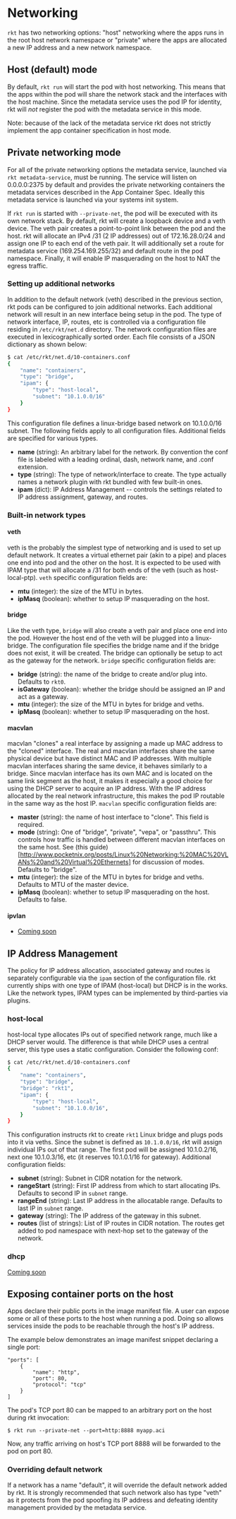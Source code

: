 # Networking

`rkt` has two networking options: "host" networking where the apps runs in the root host network namespace or "private" where the apps are allocated a new IP address and a new network namespace.

## Host (default) mode

By default, `rkt run` will start the pod with host networking.
This means that the apps within the pod will share the network stack and the interfaces with the host machine.
Since the metadata service uses the pod IP for identity, rkt will _not_ register the pod with the metadata service in this mode.

Note: because of the lack of the metadata service rkt does not strictly implement the app container specification in host mode.

## Private networking mode

For all of the private networking options the metadata service, launched via `rkt metadata-service`, must be running.
The service will listen on 0.0.0.0:2375 by default and provides the private networking containers the metadata services described in the App Container Spec.
Ideally this metadata service is launched via your systems init system.

If `rkt run` is started with `--private-net`, the pod will be executed with its own network stack.
By default, rkt will create a loopback device and a veth device. The veth pair creates a point-to-point link between the pod and the host.
rkt will allocate an IPv4 /31 (2 IP addresses) out of 172.16.28.0/24 and assign one IP to each end of the veth pair.
It will additionally set a route for metadata service (169.254.169.255/32) and default route in the pod namespace.
Finally, it will enable IP masquerading on the host to NAT the egress traffic.

### Setting up additional networks

In addition to the default network (veth) described in the previous section, rkt pods can be configured to join additional networks.
Each additional network will result in an new interface being setup in the pod.
The type of network interface, IP, routes, etc is controlled via a configuration file residing in `/etc/rkt/net.d` directory.
The network configuration files are executed in lexicographically sorted order. Each file consists of a JSON dictionary as shown below:

```sh
$ cat /etc/rkt/net.d/10-containers.conf
{
	"name": "containers",
	"type": "bridge",
	"ipam": {
		"type": "host-local",
		"subnet": "10.1.0.0/16"
	}
}
```

This configuration file defines a linux-bridge based network on 10.1.0.0/16 subnet.
The following fields apply to all configuration files.
Additional fields are specified for various types.

- **name** (string): An arbitrary label for the network. By convention the conf file is labeled with a leading ordinal, dash, network name, and .conf extension.
- **type** (string): The type of network/interface to create. The type actually names a network plugin with rkt bundled with few built-in ones.
- **ipam** (dict): IP Address Management -- controls the settings related to IP address assignment, gateway, and routes.

### Built-in network types

#### veth

veth is the probably the simplest type of networking and is used to set up default network. It creates a virtual ethernet pair (akin to a pipe) and places one end into pod and the other on the host. It is expected to be used with IPAM type that will allocate a /31 for both ends of the veth (such as host-local-ptp). `veth` specific configuration fields are:

- **mtu** (integer): the size of the MTU in bytes.
- **ipMasq** (boolean): whether to setup IP masquerading on the host.

#### bridge

Like the veth type, `bridge` will also create a veth pair and place one end into the pod. However the host end of the veth will be plugged into a linux-bridge.
The configuration file specifies the bridge name and if the bridge does not exist, it will be created.
The bridge can optionally be setup to act as the gateway for the network. `bridge` specific configuration fields are:

- **bridge** (string): the name of the bridge to create and/or plug into. Defaults to `rkt0`.
- **isGateway** (boolean): whether the bridge should be assigned an IP and act as a gateway.
- **mtu** (integer): the size of the MTU in bytes for bridge and veths.
- **ipMasq** (boolean): whether to setup IP masquerading on the host.

#### macvlan

macvlan "clones" a real interface by assigning a made up MAC address to the "cloned" interface.
The real and macvlan interfaces share the same physical device but have distinct MAC and IP addresses.
With multiple macvlan interfaces sharing the same device, it behaves similarly to a bridge.
Since macvlan interface has its own MAC and is located on the same link segment as the host, it makes it especially a good choice for using the DHCP server to acquire an IP address.
With the IP address allocated by the real network infrastructure, this makes the pod IP routable in the same way as the host IP. `macvlan` specific configuration fields are:

- **master** (string): the name of host interface to "clone". This field is required.
- **mode** (string): One of "bridge", "private", "vepa", or "passthru". This controls how traffic is handled between different macvlan interfaces on the same host. See (this guide)[http://www.pocketnix.org/posts/Linux%20Networking:%20MAC%20VLANs%20and%20Virtual%20Ethernets] for discussion of modes. Defaults to "bridge".
- **mtu** (integer): the size of the MTU in bytes for bridge and veths. Defaults to MTU of the master device.
- **ipMasq** (boolean): whether to setup IP masquerading on the host. Defaults to false.

#### ipvlan

- [Coming soon](https://github.com/coreos/rkt/issues/479)

## IP Address Management

The policy for IP address allocation, associated gateway and routes is separately configurable via the `ipam` section of the configuration file.
rkt currently ships with one type of IPAM (host-local) but DHCP is in the works. Like the network types, IPAM types can be implemented by third-parties via plugins.

### host-local

host-local type allocates IPs out of specified network range, much like a DHCP server would.
The difference is that while DHCP uses a central server, this type uses a static configuration.
Consider the following conf:

```sh
$ cat /etc/rkt/net.d/10-containers.conf
{
	"name": "containers",
	"type": "bridge",
	"bridge": "rkt1",
	"ipam": {
		"type": "host-local",
		"subnet": "10.1.0.0/16",
	}
}
```

This configuration instructs rkt to create `rkt1` Linux bridge and plugs pods into it via veths.
Since the subnet is defined as `10.1.0.0/16`, rkt will assign individual IPs out of that range.
The first pod will be assigned 10.1.0.2/16, next one 10.1.0.3/16, etc (it reserves 10.1.0.1/16 for gateway).
Additional configuration fields:

- **subnet** (string): Subnet in CIDR notation for the network.
- **rangeStart** (string): First IP address from which to start allocating IPs. Defaults to second IP in `subnet` range.
- **rangeEnd** (string): Last IP address in the allocatable range. Defaults to last IP in `subnet` range.
- **gateway** (string): The IP address of the gateway in this subnet.
- **routes** (list of strings): List of IP routes in CIDR notation. The routes get added to pod namespace with next-hop set to the gateway of the network.

### dhcp

[Coming soon](https://github.com/coreos/rkt/issues/558)

## Exposing container ports on the host
Apps declare their public ports in the image manifest file.
A user can expose some or all of these ports to the host when running a pod.
Doing so allows services inside the pods to be reachable through the host's IP address.

The example below demonstrates an image manifest snippet declaring a single port:

```
"ports": [
	{
		"name": "http",
		"port": 80,
		"protocol": "tcp"
	}
]
```

The pod's TCP port 80 can be mapped to an arbitrary port on the host during rkt invocation:

```
$ rkt run --private-net --port=http:8888 myapp.aci
````

Now, any traffic arriving on host's TCP port 8888 will be forwarded to the pod on port 80.

### Overriding default network
If a network has a name "default", it will override the default network added
by rkt. It is strongly recommended that such network also has type "veth" as
it protects from the pod spoofing its IP address and defeating identity
management provided by the metadata service.
